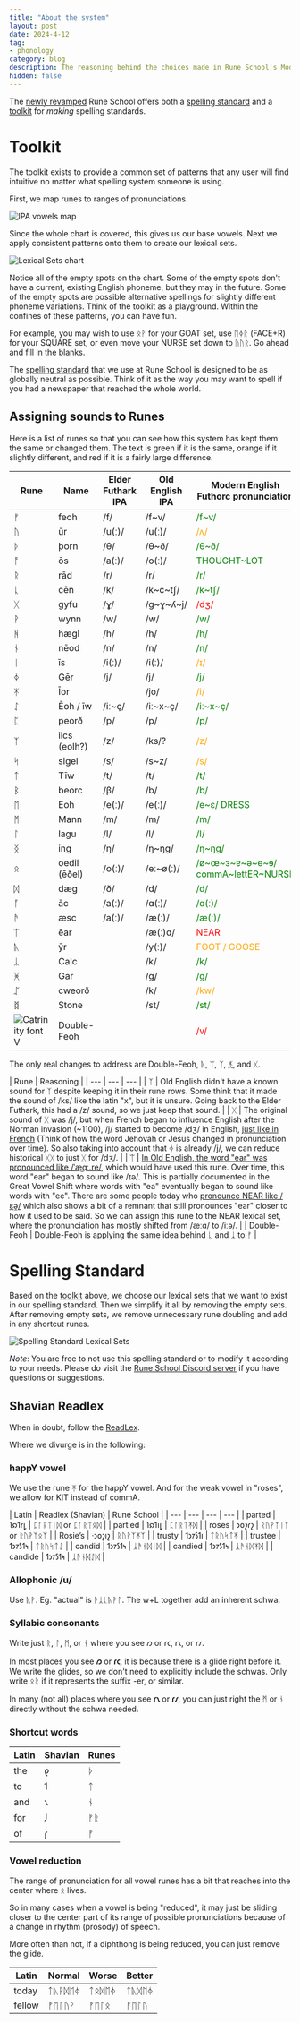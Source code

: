```yaml
---
title: "About the system"
layout: post
date: 2024-4-12
tag:
- phonology
category: blog
description: The reasoning behind the choices made in Rune School's Modern English Futhorc system
hidden: false
---
```


The [newly revamped](/version-2/) Rune School offers both a [spelling standard](#spelling-standard) and a [toolkit](#toolkit) for *making* spelling standards.

# Toolkit

The toolkit exists to provide a common set of patterns that any user will find intuitive no matter what spelling system someone is using.

First, we map runes to ranges of pronunciations.

![IPA vowels map](/assets/images/runeSchool2IPAmap.png)

Since the whole chart is covered, this gives us our base vowels. Next we apply consistent patterns onto them to create our lexical sets.

![Lexical Sets chart](/assets/images/RuneSchoolLexicalSets.png)

Notice all of the empty spots on the chart. Some of the empty spots don't have a current, existing English phoneme, but they may in the future. Some of the empty spots are possible alternative spellings for slightly different phoneme variations. Think of the toolkit as a playground. Within the confines of these patterns, you can have fun.

For example, you may wish to use ᛟᚹ for your GOAT set, use ᛖᛄᚱ (FACE+R) for your SQUARE set, or even move your NURSE set down to ᚢᚢᚱ. Go ahead and fill in the blanks.

The [spelling standard](#spelling-standard) that we use at Rune School is designed to be as globally neutral as possible. Think of it as the way you may want to spell if you had a newspaper that reached the whole world.

## Assigning sounds to Runes

Here is a list of runes so that you can see how this system has kept them the same or changed them. The text is green if it is the same, orange if it slightly different, and red if it is a fairly large difference.

| Rune | Name | Elder Futhark IPA | Old English IPA | Modern English Futhorc pronunciation |
|------|------|-------------------|-----------------------|-------------------------------------|
| ᚠ    | feoh | /f/               | /f~v/                   | <span style="color:green"> /f~v/ </span> |
| ᚢ    | ūr  | /u(ː)/           | /u(ː)/                   | <span style="color:orange"> /ʌ/ </span> |
| ᚦ    | þorn | /θ/               | /θ~ð/                   | <span style="color:green"> /θ~ð/ </span> |
| ᚩ    | ōs  | /a(ː)/           | /o(ː)/                   | <span style="color:green"> THOUGHT~LOT </span> |
| ᚱ    | rād | /r/               | /r/                   | <span style="color:green"> /r/ </span> |
| ᚳ    | cēn | /k/               | /k~c~tʃ/               | <span style="color:green"> /k~tʃ/ </span> |
| ᚷ    | gyfu | /ɣ/               | /g~ɣ~ʎ~j/               | <span style="color:red"> /dʒ/ </span> |
| ᚹ    | wynn | /w/               | /w/                   | <span style="color:green"> /w/ </span> |
| ᚻ    | hægl | /h/               | /h/                   | <span style="color:green"> /h/ </span> |
| ᚾ    | nēod | /n/               | /n/                   | <span style="color:green"> /n/ </span> |
| ᛁ    | īs  | /i(ː)/           | /i(ː)/                   | <span style="color:orange"> /ɪ/ </span> |
| ᛄ    | Gēr | /j/               | /j/                   | <span style="color:green"> /j/ </span> |
| ᛡ    | Īor |                   | /jo/                   | <span style="color:orange"> /i/  </span> |
| ᛇ    | Ēoh / īw | /iː~ç/            | /iː~x~ç/               | <span style="color:green"> /iː~x~ç/ </span> |
| ᛈ    | peorð | /p/               | /p/                   | <span style="color:green"> /p/ </span> |
| ᛉ    | ilcs (eolh?) | /z/               |    /ks/?                   | <span style="color:orange"> /z/ </span> |
| ᛋ    | sigel | /s/               | /s~z/                   | <span style="color:orange"> /s/  </span> |
| ᛏ    | Tīw | /t/               | /t/                   | <span style="color:green"> /t/ </span> |
| ᛒ    | beorc | /β/               | /b/                   | <span style="color:green"> /b/ </span> |
| ᛖ    | Eoh | /e(ː)/           | /e(ː)/                   | <span style="color:green"> /e~ɛ/ DRESS </span> |
| ᛗ    | Mann | /m/               | /m/                   | <span style="color:green"> /m/ |
| ᛚ    | lagu | /l/               | /l/                   | <span style="color:green"> /l/  |
| ᛝ    | ing | /ŋ/               | /ŋ~ŋg/                   | <span style="color:green"> /ŋ~ŋg/  |
| ᛟ    | oedil (ēðel) | /o(ː)/           | /eː~ø(ː)/               | <span style="color:green"> /ø~œ~ɜ~ɐ~ə~ɵ~ɘ/ commA~lettER~NURSE </span> |
| ᛞ    | dæg | /ð/               | /d/                   | <span style="color:green"> /d/ </span> |
| ᚪ    | āc | /a(ː)/           | /ɑ(ː)/                   | <span style="color:green"> /ɑ(ː)/ </span> |
| ᚫ    | æsc | /a(ː)/           | /æ(ː)/                   | <span style="color:green"> /æ(ː)/ </span> |
| ᛠ    | ēar |                   | /æ(ː)ɑ/                | <span style="color:red"> NEAR </span> |
| ᚣ    | ȳr |                   | /y(ː)/                   | <span style="color:orange"> FOOT / GOOSE </span> |
| ᛣ    | Calc |                   | /k/                     | <span style="color:green"> /k/ </span> |
| ᚸ    | Gar |                   | /g/                     | <span style="color:green"> /g/ </span> |
| ᛢ    | cweorð |           | /k/                   | <span style="color:orange"> /kw/ </span> |
| ᛥ    | Stone |            | /st/                   | <span style="color:green"> /st/ </span> |
| ![Catrinity font V](/assets/images/Catrinity-V.png) | Double-Feoh   |                   |                       | <span style="color:red"> /v/ </span> |

The only real changes to address are Double-Feoh, [ᚣ](/version-2/#ᚣ-for-foot), ᛠ, ᛉ, [ᛡ](/version-2/#ᛡ-for-happy-vowel), and ᚷ.

| Rune | Reasoning |
| --- | --- | --- |
| ᛉ | Old English didn't have a known sound for ᛉ despite keeping it in their rune rows. Some think that it made the sound of /ks/ like the latin "x", but it is unsure. Going back to the Elder Futhark, this had a /z/ sound, so we just keep that sound. |
| ᚷ | The original sound of ᚷ was /j/, but when French began to influence English after the Norman invasion (~1100), /j/ started to become /dʒ/ in English, [just like in French](https://en.wikipedia.org/wiki/Phonological_history_of_French#To_Early_Old_French[when?]) (Think of how the word Jehovah or Jesus changed in pronunciation over time). So also taking into account that ᛄ is already /j/, we can reduce historical ᚷᚷ to just ᚷ for /dʒ/. |
| ᛠ | [In Old English, the word "ear" was pronounced like /ˈæ͜ɑː.re/](https://en.wiktionary.org/wiki/eare#Old_English), which would have used this rune. Over time, this word "ear" began to sound like /ɪə/. This is partially documented in the Great Vowel Shift where words with "ea" eventually began to sound like words with "ee". There are some people today who [pronounce NEAR like /ɛə̯/](https://ecampusontario.pressbooks.pub/lexicalsets/chapter/19-near-lexical-set/#mergers) which also shows a bit of a remnant that still pronounces "ear" closer to how it used to be said. So we can assign this rune to the NEAR lexical set, where the pronunciation has mostly shifted from /æːɑ/ to /iːə/.  |
| Double-Feoh | Double-Feoh is applying the same idea behind ᚳ and ᛣ to ᚠ |


# Spelling Standard

Based on the [toolkit](#toolkit) above, we choose our lexical sets that we want to exist in our spelling standard. Then we simplify it all by removing the empty sets. After removing empty sets, we remove unnecessary rune doubling and add in any shortcut runes.

![Spelling Standard Lexical Sets](/assets/images/RuneSchoolLexicalSets-Simplified.png)

*Note*: You are free to not use this spelling standard or to modify it according to your needs. Please do visit the [Rune School Discord server](https://discord.gg/BThW4fxAwN) if you have questions or suggestions.

## Shavian Readlex

When in doubt, follow the [ReadLex](https://readlex.pythonanywhere.com/spellingprinciples/).

Where we divurge is in the following:

### happY vowel

We use the rune ᛡ for the happY vowel. And for the weak vowel in "roses", we allow for KIT instead of commA.

| Latin | Readlex (Shavian) | Rune School |
| --- | --- | --- | --- |
| parted | 𐑐𐑸𐑑𐑩𐑛  | ᛈᚪᚱᛏᛁᛞ or ᛈᚪᚱᛏᛟᛞ |
| partied | 𐑐𐑸𐑑𐑦𐑛 | ᛈᚪᚱᛏᛡᛞ |
| roses | 𐑮𐑴𐑟𐑩𐑟  | ᚱᚢᚹᛉᛁᛉ or ᚱᚢᚹᛉᛟᛉ |
| Rosie’s | ·𐑮𐑴𐑟𐑦𐑟 | ᚱᚢᚹᛉᛡᛉ |
| trusty | 𐑑𐑮𐑳𐑕𐑑𐑦  | ᛏᚱᚢᛋᛏᛡ |
| trustee | 𐑑𐑮𐑳𐑕𐑑𐑰 | ᛏᚱᚢᛋᛏᛇ |
| candid | 𐑑𐑮𐑳𐑕𐑑𐑰 | ᛣᚫᚾᛞᛁᛞ |
| candied | 𐑑𐑮𐑳𐑕𐑑𐑰 | ᛣᚫᚾᛞᛡᛞ |
| candide | 𐑑𐑮𐑳𐑕𐑑𐑰 | ᛣᚫᚾᛞᛇᛞ |

### Allophonic /u/

Use ᚣᚹ. Eg. "actual" is ᚫᛣᚳᚣᚹᛚ. The w+L together add an inherent schwa.

### Syllabic consonants

Write just ᚱ, ᛚ, ᛗ, or ᚾ where you see 𐑼 or 𐑩𐑤, 𐑩𐑯, or 𐑩𐑥.

In most places you see **𐑼** or **𐑩𐑤**, it is because there is a glide right before it. We write the glides, so we don't need to explicitly include the schwas. Only write ᛟᚱ if it represents the suffix -er, or similar.

In many (not all) places where you see **𐑩𐑯** or **𐑩𐑥**, you can just right the ᛗ or ᚾ directly without the schwa needed.

### Shortcut words

| Latin | Shavian | Runes | 
| --- | --- | --- |
| the | 𐑞 | ᚦ |
| to | 𐑑 | ᛏ |
| and | 𐑯 | ᚾ |
| for | 𐑓 | ᚠᚱ |
| of | 𐑝 | ᚠ |

### Vowel reduction

The range of pronunciation for all vowel runes has a bit that reaches into the center where ᛟ lives.

So in many cases when a vowel is being "reduced", it may just be sliding closer to the center part of its range of possible pronunciations because of a change in rhythm (prosody) of speech.

<!-- The ReadLex swaps a vowel to schwa very often, but we would just temper that habit a bit.

Only use ᛟ when there is no other option, because swapping a vowel rune entirely may hurt recognizablity of some words. Consider the importance of maintaining visual similarity between word derivations and shortenings.-->

More often than not, if a diphthong is being reduced, you can just remove the glide.

| Latin | Normal | Worse | Better |
| --- | --- | --- | --- |
| today | ᛏᚣᚹᛞᛖᛄ | ᛏᛟᛞᛖᛄ | ᛏᚣᛞᛖᛄ |
| fellow | ᚠᛖᛚᚢᚹ | ᚠᛖᛚᛟ | ᚠᛖᛚᚢ |
